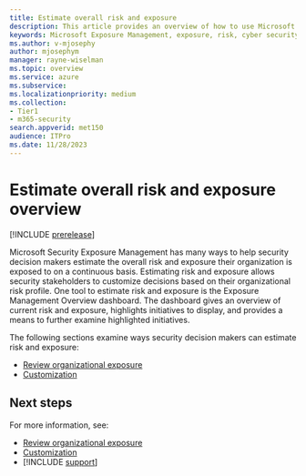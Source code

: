 ```yaml
---
title: Estimate overall risk and exposure
description: This article provides an overview of how to use Microsoft Exposure Management to estimate overall risk and exposure.
keywords: Microsoft Exposure Management, exposure, risk, cyber security
ms.author: v-mjosephy
author: mjosephym
manager: rayne-wiselman
ms.topic: overview
ms.service: azure
ms.subservice:
ms.localizationpriority: medium
ms.collection: 
- Tier1
- m365-security
search.appverid: met150
audience: ITPro
ms.date: 11/28/2023
---
```


# Estimate overall risk and exposure overview

[!INCLUDE [prerelease](../includes//prerelease.md)]

Microsoft Security Exposure Management has many ways to help security decision makers estimate the overall risk and exposure their organization is exposed to on a continuous basis. Estimating risk and exposure allows security stakeholders to customize decisions based on their organizational risk profile. One tool to estimate risk and exposure is the Exposure Management Overview dashboard. The dashboard gives an overview of current risk and exposure, highlights initiatives to display, and provides a means to further examine highlighted initiatives.

The following sections examine ways security decision makers can estimate risk and exposure:

- [Review organizational exposure](review-organizational-exposure.md)
- [Customization](customization.md)

## Next steps

For more information, see:

- [Review organizational exposure](review-organizational-exposure.md)
- [Customization](customization.md)
- [!INCLUDE [support](../includes//support.md)]
